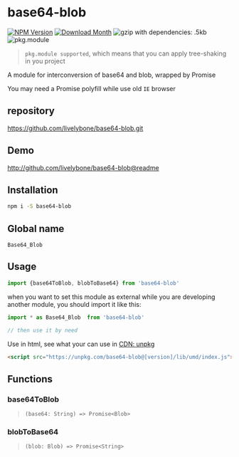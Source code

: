 # base64-blob
[![NPM Version](http://img.shields.io/npm/v/base64-blob.svg?style=flat-square)](https://www.npmjs.com/package/base64-blob)
[![Download Month](http://img.shields.io/npm/dm/base64-blob.svg?style=flat-square)](https://www.npmjs.com/package/base64-blob)
![gzip with dependencies: .5kb](https://img.shields.io/badge/gzip--with--dependencies-.5kb-brightgreen.svg "gzip with dependencies: .5kb")
![pkg.module](https://img.shields.io/badge/pkg.module-supported-blue.svg "pkg.module")

> `pkg.module supported`, which means that you can apply tree-shaking in you project

A module for interconversion of base64 and blob, wrapped by Promise

You may need a Promise polyfill while use old `IE` browser

## repository
https://github.com/livelybone/base64-blob.git

## Demo
http://github.com/livelybone/base64-blob@readme

## Installation
```bash
npm i -S base64-blob
```

## Global name
`Base64_Blob`

## Usage
```js
import {base64ToBlob, blobToBase64} from 'base64-blob'
```

when you want to set this module as external while you are developing another module, you should import it like this:
```js
import * as Base64_Blob  from 'base64-blob'

// then use it by need
```

Use in html, see what your can use in [CDN: unpkg](https://unpkg.com/base64-blob/lib/umd/)
```html
<script src="https://unpkg.com/base64-blob@[version]/lib/umd/index.js"></script>
```

## Functions

### base64ToBlob
> `(base64: String) => Promise<Blob>`

### blobToBase64

> `(blob: Blob) => Promise<String>`